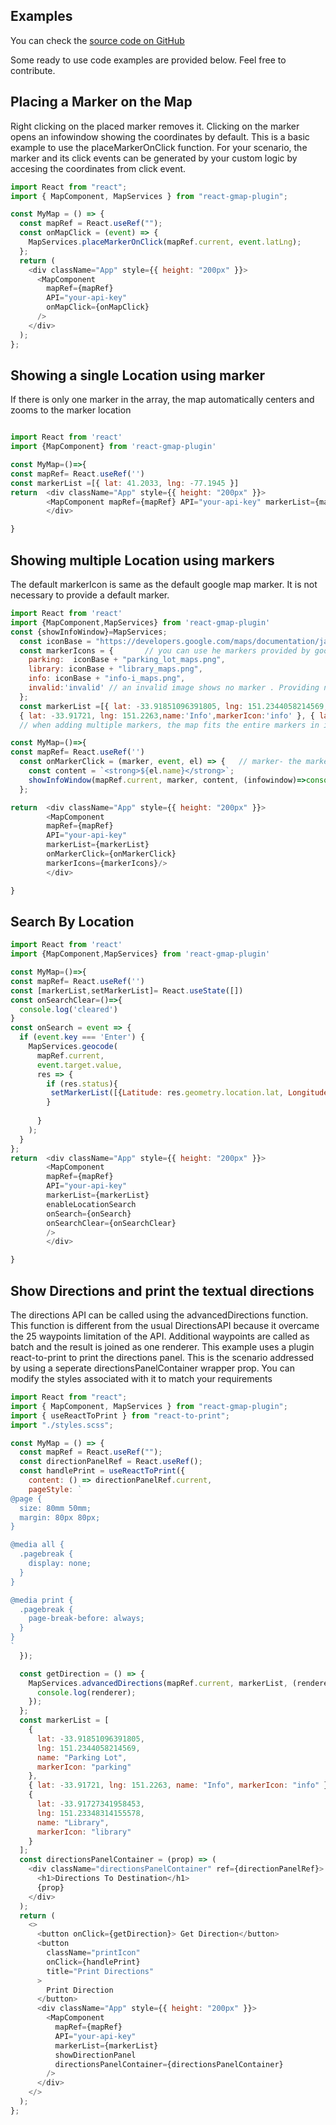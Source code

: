 ## Examples 

You can check the [source code on GitHub](https://github.com/Nitheeshskumar/react-gmap-plugin/README.md)

Some ready to use code examples are provided below. Feel free to contribute.

## Placing a Marker on the Map

Right clicking on the placed marker removes it. Clicking on the marker opens an infowindow showing the coordinates by default. This is a basic example to use the placeMarkerOnClick function. For your scenario, the marker and its click events can be generated by your custom logic by accesing the coordinates from click event. 

```javascript
import React from "react";
import { MapComponent, MapServices } from "react-gmap-plugin";

const MyMap = () => {
  const mapRef = React.useRef("");
  const onMapClick = (event) => {
    MapServices.placeMarkerOnClick(mapRef.current, event.latLng);
  };
  return (
    <div className="App" style={{ height: "200px" }}>
      <MapComponent
        mapRef={mapRef}
        API="your-api-key"
        onMapClick={onMapClick}
      />
    </div>
  );
};
```

## Showing a single Location using marker

If there is only one marker in the array, the map automatically centers and zooms to the marker location

```javascript

import React from 'react'
import {MapComponent} from 'react-gmap-plugin'

const MyMap=()=>{
const mapRef= React.useRef('') 
const markerList =[{ lat: 41.2033, lng: -77.1945 }]
return  <div className="App" style={{ height: "200px" }}>
        <MapComponent mapRef={mapRef} API="your-api-key" markerList={markerList}  />
        </div>

}
```

## Showing multiple Location using markers

The default markerIcon is same as the default google map marker. It is not necessary to provide a default marker. 

```javascript
import React from 'react'
import {MapComponent,MapServices} from 'react-gmap-plugin'
const {showInfoWindow}=MapServices;
  const iconBase = "https://developers.google.com/maps/documentation/javascript/examples/full/images/";
  const markerIcons = {       // you can use he markers provided by google Earth as well as use your own images
    parking:  iconBase + "parking_lot_maps.png",
    library: iconBase + "library_maps.png",
    info: iconBase + "info-i_maps.png",
    invalid:'invalid' // an invalid image shows no marker . Providing null, undefined, '', 0 renders default icon
  };
  const markerList =[{ lat: -33.91851096391805, lng: 151.2344058214569,name:'Parking Lot',markerIcon:'parking' },
  { lat: -33.91721, lng: 151.2263,name:'Info',markerIcon:'info' }, { lat: -33.91727341958453, lng: 151.23348314155578,name:'Library',markerIcon:'library' } ]
  // when adding multiple markers, the map fits the entire markers in its viewport

const MyMap=()=>{
const mapRef= React.useRef('') 
  const onMarkerClick = (marker, event, el) => {   // marker- the marker instance , event - the click event, markerDetail= the corresponding markerDetail from markerList
    const content = `<strong>${el.name}</strong>`;
    showInfoWindow(mapRef.current, marker, content, (infowindow)=>console.log(infowindow) );
  };

return  <div className="App" style={{ height: "200px" }}>
        <MapComponent
        mapRef={mapRef} 
        API="your-api-key"
        markerList={markerList}
        onMarkerClick={onMarkerClick}
        markerIcons={markerIcons}/>
        </div>

}
```

## Search By Location

```javascript
import React from 'react'
import {MapComponent,MapServices} from 'react-gmap-plugin'

const MyMap=()=>{
const mapRef= React.useRef('') 
const [markerList,setMarkerList]= React.useState([])
const onSearchClear=()=>{
  console.log('cleared')
}
const onSearch = event => {
  if (event.key === 'Enter') {
    MapServices.geocode(
      mapRef.current,
      event.target.value,
      res => {
        if (res.status){
         setMarkerList([{Latitude: res.geometry.location.lat, Longitude: res.geometry.location.lng, Location: res?.formatted_address}])
        }
       
      }
    );
  }
};
return  <div className="App" style={{ height: "200px" }}>
        <MapComponent
        mapRef={mapRef}
        API="your-api-key"
        markerList={markerList}
        enableLocationSearch
        onSearch={onSearch}
        onSearchClear={onSearchClear}
        />
        </div>

}
```
## Show Directions and print the textual directions

The directions API can be called using the advancedDirections function. This function is different from the usual DirectionsAPI because it overcame the 25 waypoints limitation of the API. Additional waypoints are called as batch and the result is joined as one renderer. 
This example uses a plugin react-to-print to print the directions panel. This is the scenario addressed by using a seperate directionsPanelContainer wrapper prop.
You can modify the styles associated with it to match your requirements
```javascript
import React from "react";
import { MapComponent, MapServices } from "react-gmap-plugin";
import { useReactToPrint } from "react-to-print";
import "./styles.scss";

const MyMap = () => {
  const mapRef = React.useRef("");
  const directionPanelRef = React.useRef();
  const handlePrint = useReactToPrint({
    content: () => directionPanelRef.current,
    pageStyle: `
@page {
  size: 80mm 50mm;
  margin: 80px 80px;
}

@media all {
  .pagebreak {
    display: none;
  }
}

@media print {
  .pagebreak {
    page-break-before: always;
  }
}
`
  });

  const getDirection = () => {
    MapServices.advancedDirections(mapRef.current, markerList, (renderer) => {
      console.log(renderer);
    });
  };
  const markerList = [
    {
      lat: -33.91851096391805,
      lng: 151.2344058214569,
      name: "Parking Lot",
      markerIcon: "parking"
    },
    { lat: -33.91721, lng: 151.2263, name: "Info", markerIcon: "info" },
    {
      lat: -33.91727341958453,
      lng: 151.23348314155578,
      name: "Library",
      markerIcon: "library"
    }
  ];
  const directionsPanelContainer = (prop) => (
    <div className="directionsPanelContainer" ref={directionPanelRef}>
      <h1>Directions To Destination</h1>
      {prop}
    </div>
  );
  return (
    <>
      <button onClick={getDirection}> Get Direction</button>
      <button
        className="printIcon"
        onClick={handlePrint}
        title="Print Directions"
      >
        Print Direction
      </button>
      <div className="App" style={{ height: "200px" }}>
        <MapComponent
          mapRef={mapRef}
          API="your-api-key"
          markerList={markerList}
          showDirectionPanel
          directionsPanelContainer={directionsPanelContainer}
        />
      </div>
    </>
  );
};
```


